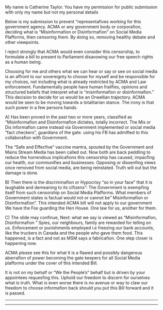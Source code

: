 My name is Catherine Taylor. You have my permission for public submission with only my name but
not my personal details

Below is my submission to prevent “representafives working for this government agency. ACMA or
any government body or corporafion, deciding what is “Misinformafion or Disinformafion” on Social
Media Plafforms, then censoring them. By doing so, removing healthy debate and other viewpoints.

I reject strongly that ACMA would even consider this censorship, to formulate a bill to present to
Parliament disavowing our free speech rights as a human being.

Choosing for me and others what we can hear or say or see on social media is an affront to our
sovereignty to choose for myself and be responsible for my choices, not including what is already
restricted by ACMA and Law enforcement. Fundamentally people have human frailfies, opinions and
structured beliefs that interpret what is “misinformafion or disinformafion.” This decision to decide
for us would be an Orwellian trajectory. ACMA would be seen to be moving towards a totalitarian
stance. The irony is that such power in a few persons hands:

A) Has been proved in the past two or more years, classified as “Misinformafion and
Disinformafion dictates, totally incorrect. The Mis or Dis informafion came instead via
Government implemented or social media “fact checkers”, guardians of the gate.
using his FB has admifted to this collaborafion with Government.

The “Safe and Effecfive” vaccine mantra, spouted by the Government and Mains Stream
Media has been called out. Now both are back peddling to reduce the horrendous
implicafions this censorship has caused, impacfing our health, our communifies and
businesses.
Opposing or dissenfing views once removed from social media, are being reinstated. Truth
will out but the damage is done.

B) Then there is the discriminafion or Hypocrisy “so in your face” that it is laughable and
demeaning to its cifizens”: The Government is exempfing itself from such censorship on
Social Media Plafforms. What members of Government states is factual would not or cannot
be” Misinformafion or Disinformafion”. This intended ACMA bill will not apply to our
government
We have the Fox guarding the Hen House. One law for us, another for them.

C) The slide may confinue, Next: what we say is viewed as “Misinformafion, Disinformafion “
Spies, our neighbours, family are rewarded for telling on us. Enforcement or punishments
employed i.e freezing our bank accounts, like the truckers in Canada and the people who
gave them food. This happened, is a fact and not as MSM says a fabricafion. One step closer
is happening now.

ACMA please see this for what it is a flawed and possibly dangerous aberrafion of power becoming
the gate keepers for all Social Media plafforms under the cover of this intended Bill.

It is not on my behalf or “We the People’s” behalf but is driven by your appointees requesfing this.
Uphold our freedom to discern for ourselves what is truth. What is even worse there is no avenue or
way to claw our freedom to choose informafion back should you put this Bill forward and it is passed.


-----

-----

